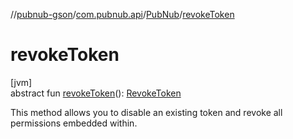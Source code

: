 //[pubnub-gson](../../../index.md)/[com.pubnub.api](../index.md)/[PubNub](index.md)/[revokeToken](revoke-token.md)

# revokeToken

[jvm]\
abstract fun [revokeToken](revoke-token.md)(): [RevokeToken](../../com.pubnub.api.endpoints.access/-revoke-token/index.md)

This method allows you to disable an existing token and revoke all permissions embedded within.
